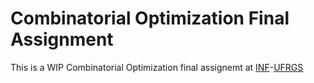# Combinatorial Optimization Final Assignment

This is a WIP Combinatorial Optimization final assignemt at [INF](https://inf.ufrgs.br)-[UFRGS](https://ufrgs.br)
